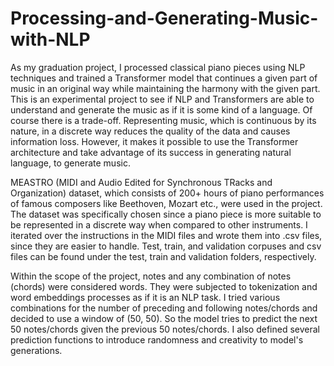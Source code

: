 # Processing-and-Generating-Music-with-NLP
As my graduation project, I processed classical piano pieces using NLP techniques and trained a Transformer model that continues a given part of music in an original way while maintaining the harmony with the given part. This is an experimental project to see if NLP and Transformers are able to understand and generate the music as if it is some kind of a language. Of course there is a trade-off. Representing music, which is continuous by its nature, in a discrete way reduces the quality of the data and causes information loss. However, it makes it possible to use the Transformer architecture and take advantage of its success in generating natural language, to generate music. 

MEASTRO (MIDI and Audio Edited for Synchronous TRacks and Organization) dataset, which consists of 200+ hours of piano performances of famous composers like Beethoven, Mozart etc., were used in the project. The dataset was specifically chosen since a piano piece is more suitable to be represented in a discrete way when compared to other instruments. I iterated over the instructions in the MIDI files and wrote them into .csv files, since they are easier to handle. Test, train, and validation corpuses and csv files can be found under the test, train and validation folders, respectively. 

Within the scope of the project, notes and any combination of notes (chords) were considered words. They were subjected to tokenization and word embeddings processes as if it is an NLP task. I tried various combinations for the number of preceding and following notes/chords and decided to use a window of (50, 50). So the model tries to predict the next 50 notes/chords given the previous 50 notes/chords. I also defined several prediction functions to introduce randomness and creativity to model's generations.

